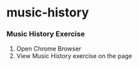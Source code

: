 # music-history

### Music History Exercise

1. Open Chrome Browser
2. View Music History exercise on the page
